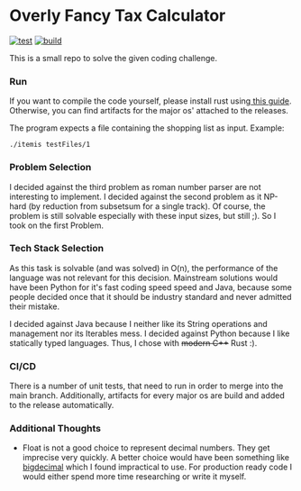 # Overly Fancy Tax Calculator
[![test](https://github.com/KuSpa/FluffyCodeForFluffyPeople/actions/workflows/rust.yml/badge.svg?branch=main)](https://github.com/KuSpa/FluffyCodeForFluffyPeople/actions/workflows/rust.yml) [![build](https://github.com/KuSpa/FluffyCodeForFluffyPeople/actions/workflows/build.yml/badge.svg)](https://github.com/KuSpa/FluffyCodeForFluffyPeople/actions/workflows/build.yml)

This is a small repo to solve the given coding challenge. 

### Run
If you want to compile the code yourself, please install rust using[ this guide](https://www.rust-lang.org/tools/install). Otherwise, you can find artifacts for the major os' attached to the releases.

The program expects a file containing the shopping list as input. Example:

```
./itemis testFiles/1
```


### Problem Selection
I decided against the third problem as roman number parser are not interesting to implement.
I decided against the second problem as it NP-hard (by reduction from subsetsum for a single track). Of course, the problem is still solvable especially with these input sizes, but still ;).
So I took on the first Problem.

### Tech Stack Selection
As this task is solvable (and was solved) in O(n), the performance of the language was not relevant for this decision. Mainstream solutions would have been Python for it's fast coding speed speed and Java, because some people decided once that it should be industry standard and never admitted their mistake. 

I decided against Java because I neither like its String operations and management nor its Iterables mess. 
I decided against Python because I like statically typed languages.
Thus, I chose with ~~modern C++~~ Rust :).

### CI/CD
There is a number of unit tests, that need to run in order to merge into the main branch. Additionally, artifacts for every major os are build and added to the release automatically.

### Additional Thoughts

* Float is not a good choice to represent decimal numbers. They get imprecise very quickly. A better choice would have been something like [bigdecimal](https://crates.io/crates/bigdecimal) which I found impractical to use. For production ready code I would either spend more time researching or write it myself.
